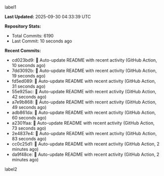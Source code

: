 
label1 
<!-- ACTIVITY_START -->
**Last Updated:** 2025-09-30 04:33:39 UTC

**Repository Stats:**
- Total Commits: 6190
- Last Commit: 10 seconds ago

**Recent Commits:**
- cd023bd9: 🤖 Auto-update README with recent activity (GitHub Action, 10 seconds ago)
- 7dd3092b: 🤖 Auto-update README with recent activity (GitHub Action, 19 seconds ago)
- fd5ed089: 🤖 Auto-update README with recent activity (GitHub Action, 31 seconds ago)
- 55e925ac: 🤖 Auto-update README with recent activity (GitHub Action, 42 seconds ago)
- a7e9b868: 🤖 Auto-update README with recent activity (GitHub Action, 49 seconds ago)
- adb861da: 🤖 Auto-update README with recent activity (GitHub Action, 60 seconds ago)
- a2301faa: 🤖 Auto-update README with recent activity (GitHub Action, 73 seconds ago)
- 2e4837e4: 🤖 Auto-update README with recent activity (GitHub Action, 83 seconds ago)
- cc0c25d1: 🤖 Auto-update README with recent activity (GitHub Action, 2 minutes ago)
- da9f48ce: 🤖 Auto-update README with recent activity (GitHub Action, 2 minutes ago)
<!-- ACTIVITY_END -->

label2
